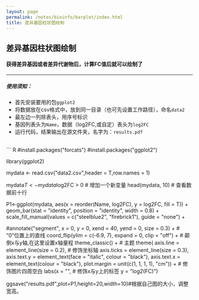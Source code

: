 ```yaml
---
layout: page
permalink: /notes/bioinfo/barplot/index.html
title: 差异基因柱状图绘制
---
```

## 差异基因柱状图绘制
#### 获得差异基因或者差异代谢物后，计算FC值后就可以绘制了
---
##### 使用须知：
+ 首先安装要用的包`ggplot2`
+ 将数据放在csv格式中，放到同一目录（也可先设置工作路径），命名`data2`
+ 最左边一列除表头，用序号标识
+ 基因列表头为`Name`，数据（log2FC,或自定）表头为`log2FC`
+ 运行代码，结果输出在源文件夹，名字为：`results.pdf`
<br>
``` R
#install.packages("forcats")
#install.packages("ggplot2")

library(ggplot2)


mydata <- read.csv("data2.csv",header = T,row.names = 1)


mydata$T <- mydata$log2FC > 0 # 增加一个新变量
head(mydata, 10) # 查看数据前十行

P1<-ggplot(mydata, aes(x = reorder(Name, log2FC), y = log2FC, fill = T)) +
  geom_bar(stat = "identity", position = "identity", width = 0.8) +
  scale_fill_manual(values = c("steelblue2", "firebrick1"), guide = "none") +
  

  #annotate("segment", x = 0, y = 0, xend = 40, yend = 0, size = 0.3) + # “0”位置上的直线
  coord_flip(ylim = c(-6.9, 7), expand = 0, clip = "off") + # 颠倒x与y轴,在这里设置x轴量程
  theme_classic() + # 主题
  theme(
    axis.line = element_line(size = 0.2),      # 修饰坐标轴
    axis.ticks = element_line(size = 0.3),
    axis.text.y = element_text(face = "italic", colour = "black"),
    axis.text.x = element_text(colour = "black"),
    plot.margin = unit(c(1, 1, 1, 1), "cm")) + # 修饰图片四周空白
  labs(x = "",      # 修饰x与y上的标签
       y = "log2(FC)")

ggsave("results.pdf",plot=P1,height=20,width=10)#根据自己图的大小，调整宽高。
```